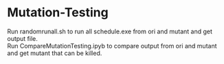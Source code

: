 # Mutation-Testing

Run randomrunall.sh to run all schedule.exe from ori and mutant and get output file.
<br>
Run CompareMutationTesting.ipyb to compare output from ori and mutant and get mutant that can be killed. 
